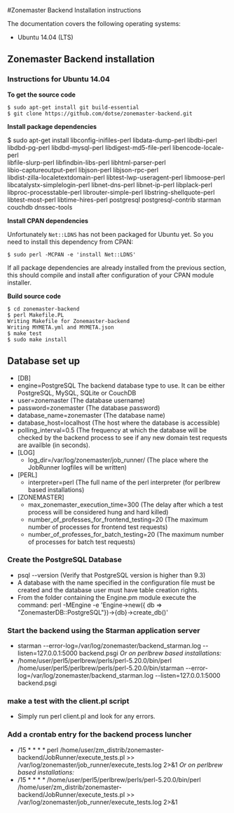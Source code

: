 #Zonemaster Backend Installation instructions

The documentation covers the following operating systems:

 * Ubuntu 14.04 (LTS)

## Zonemaster Backend installation

### Instructions for Ubuntu 14.04

**To get the source code**

    $ sudo apt-get install git build-essential
    $ git clone https://github.com/dotse/zonemaster-backend.git

**Install package dependencies**

$ sudo apt-get install libconfig-inifiles-perl libdata-dump-perl libdbi-perl \
libdbd-pg-perl libdbd-mysql-perl libdigest-md5-file-perl libencode-locale-perl \
libfile-slurp-perl libfindbin-libs-perl libhtml-parser-perl \
libio-captureoutput-perl libjson-perl libjson-rpc-perl \
libdist-zilla-localetextdomain-perl libtest-lwp-useragent-perl libmoose-perl \
libcatalystx-simplelogin-perl libnet-dns-perl libnet-ip-perl libplack-perl \
libproc-processtable-perl librouter-simple-perl libstring-shellquote-perl \
libtest-most-perl libtime-hires-perl postgresql postgresql-contrib starman \
couchdb dnssec-tools

**Install CPAN dependencies**

Unfortunately `Net::LDNS` has not been packaged for Ubuntu yet. So you need to
install this dependency from CPAN:

    $ sudo perl -MCPAN -e 'install Net::LDNS'

If all package dependencies are already installed from the previous section,
this should compile and install after configuration of your CPAN module
installer.

**Build source code**

    $ cd zonemaster-backend
    $ perl Makefile.PL
    Writing Makefile for Zonemaster-backend
    Writing MYMETA.yml and MYMETA.json
    $ make test
    $ sudo make install

## Database set up

  * [DB]
  * engine=PostgreSQL
	The backend database type to use. It can be either PostgreSQL, MySQL, SQLite or CouchDB
  * user=zonemaster (The database username)
  * password=zonemaster (The database password)
  * database_name=zonemaster (The database name)
  * database_host=localhost (The host where the database is accessible)
  * polling_interval=0.5 (The frequency at which the database will be checked by the backend process to see if any new domain test requests are availble (in seconds).
  * [LOG]
	* log_dir=/var/log/zonemaster/job_runner/ (The place where the JobRunner logfiles will be written)
  * [PERL]
	* interpreter=perl (The full name of the perl interpreter (for perlbrew based installations)
  * [ZONEMASTER]
	* max_zonemaster_execution_time=300 (The delay after which a test process will be considered hung and hard killed)
	* number_of_professes_for_frontend_testing=20 (The maximum number of processes for frontend test requests)
	* number_of_professes_for_batch_testing=20 (The maximum number of processes for batch test requests)

### Create the PostgreSQL Database
  * psql --version (Verify that PostgreSQL version is higher than 9.3)
  * A database with the name specified in the configuration file must be created and the database user must have table creation rights.
  * From the folder containing the Engine.pm module execute the command: perl -MEngine -e 'Engine->new({ db => "ZonemasterDB::PostgreSQL"})->{db}->create_db()'
	
### Start the backend using the Starman application server
  * starman --error-log=/var/log/zonemaster/backend_starman.log --listen=127.0.0.1:5000 backend.psgi
	*Or on perlbrew based installations:*
  * /home/user/perl5/perlbrew/perls/perl-5.20.0/bin/perl /home/user/perl5/perlbrew/perls/perl-5.20.0/bin/starman --error-log=/var/log/zonemaster/backend_starman.log --listen=127.0.0.1:5000 backend.psgi
	
### make a test with the client.pl script
 * Simply run perl client.pl and look for any errors.
	
### Add a crontab entry for the backend process luncher
 * /15 * * * * perl /home/user/zm_distrib/zonemaster-backend/JobRunner/execute_tests.pl >> /var/log/zonemaster/job_runner/execute_tests.log 2>&1
	*Or on perlbrew based installations:*
* /15 * * * * /home/user/perl5/perlbrew/perls/perl-5.20.0/bin/perl /home/user/zm_distrib/zonemaster-backend/JobRunner/execute_tests.pl >> /var/log/zonemaster/job_runner/execute_tests.log 2>&1
	
